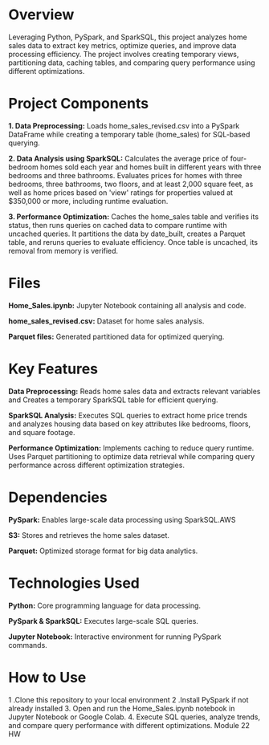 # Overview

Leveraging Python, PySpark, and SparkSQL, this project analyzes home sales data to extract key metrics, optimize queries, and improve data processing efficiency. The project involves creating temporary views, partitioning data, caching tables, and comparing query performance using different optimizations.

# Project Components

__1. Data Preprocessing:__
Loads home_sales_revised.csv into a PySpark DataFrame while creating a temporary table (home_sales) for SQL-based querying.

__2. Data Analysis using SparkSQL:__
Calculates the average price of four-bedroom homes sold each year and homes built in different years with three bedrooms and three bathrooms. Evaluates prices for homes with three bedrooms, three bathrooms, two floors, and at least 2,000 square feet, as well as home prices based on 'view' ratings for properties valued at $350,000 or more, including runtime evaluation.

__3. Performance Optimization:__ 
Caches the home_sales table and verifies its status, then runs queries on cached data to compare runtime with uncached queries. It partitions the data by date_built, creates a Parquet table, and reruns queries to evaluate efficiency. Once table is uncached, its removal from memory is verified.

# Files

__Home_Sales.ipynb:__ Jupyter Notebook containing all analysis and code.

__home_sales_revised.csv:__ Dataset for home sales analysis.

__Parquet files:__ Generated partitioned data for optimized querying.

# Key Features

__Data Preprocessing:__ Reads home sales data and extracts relevant variables and Creates a temporary SparkSQL table for efficient querying.

__SparkSQL Analysis:__ Executes SQL queries to extract home price trends and analyzes housing data based on key attributes like bedrooms, floors, and square footage.

__Performance Optimization:__ Implements caching to reduce query runtime. Uses Parquet partitioning to optimize data retrieval while comparing query performance across different optimization strategies.

# Dependencies

__PySpark:__ Enables large-scale data processing using SparkSQL.AWS 

__S3:__ Stores and retrieves the home sales dataset.

__Parquet:__ Optimized storage format for big data analytics.

# Technologies Used

__Python:__ Core programming language for data processing.

__PySpark & SparkSQL:__ Executes large-scale SQL queries.

__Jupyter Notebook:__ Interactive environment for running PySpark commands.

# How to Use

1 .Clone this repository to your local environment
2 .Install PySpark if not already installed
3. Open and run the Home_Sales.ipynb notebook in Jupyter Notebook or Google Colab.
4. Execute SQL queries, analyze trends, and compare query performance with different optimizations.
Module 22 HW
